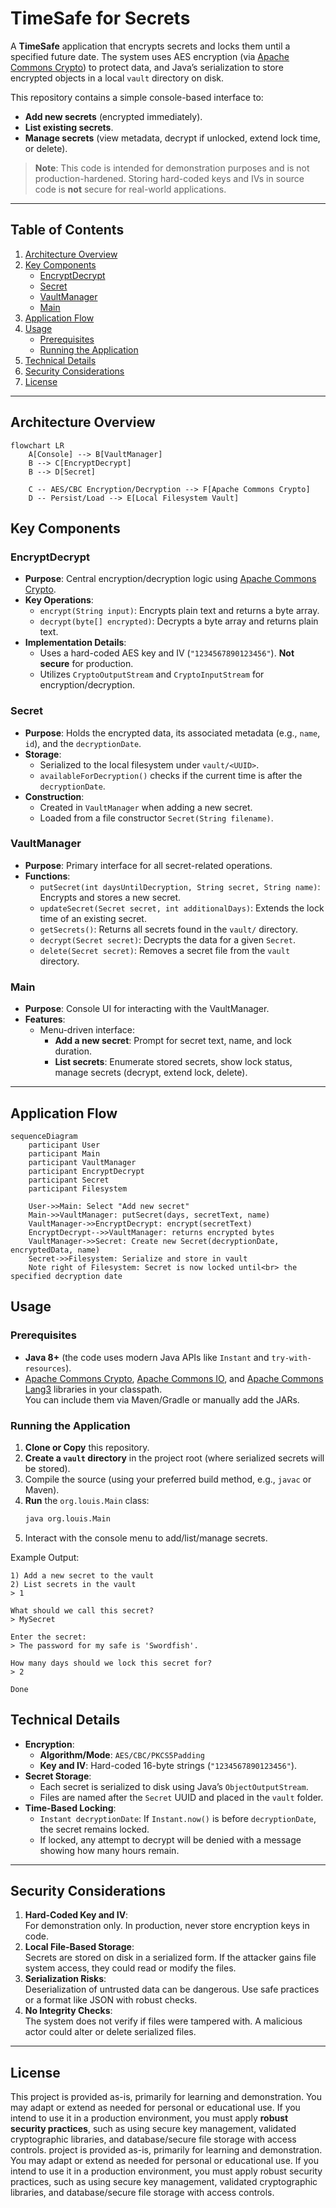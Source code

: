 # TimeSafe for Secrets

A **TimeSafe** application that encrypts secrets and locks them until a specified future date. The system uses AES encryption (via [Apache Commons Crypto](https://commons.apache.org/proper/commons-crypto/)) to protect data, and Java’s serialization to store encrypted objects in a local `vault` directory on disk.

This repository contains a simple console-based interface to:
- **Add new secrets** (encrypted immediately).
- **List existing secrets**.
- **Manage secrets** (view metadata, decrypt if unlocked, extend lock time, or delete).

> **Note**: This code is intended for demonstration purposes and is not production-hardened. Storing hard-coded keys and IVs in source code is **not** secure for real-world applications.

---

## Table of Contents

1. [Architecture Overview](#architecture-overview)
2. [Key Components](#key-components)
    - [EncryptDecrypt](#encryptdecrypt)
    - [Secret](#secret)
    - [VaultManager](#vaultmanager)
    - [Main](#main)
3. [Application Flow](#application-flow)
4. [Usage](#usage)
    - [Prerequisites](#prerequisites)
    - [Running the Application](#running-the-application)
5. [Technical Details](#technical-details)
6. [Security Considerations](#security-considerations)
7. [License](#license)

---

## Architecture Overview

```mermaid
flowchart LR
    A[Console] --> B[VaultManager]
    B --> C[EncryptDecrypt]
    B --> D[Secret]

    C -- AES/CBC Encryption/Decryption --> F[Apache Commons Crypto]
    D -- Persist/Load --> E[Local Filesystem Vault]

```


## Key Components

### EncryptDecrypt
- **Purpose**: Central encryption/decryption logic using [Apache Commons Crypto](https://commons.apache.org/proper/commons-crypto/).
- **Key Operations**:
   - `encrypt(String input)`: Encrypts plain text and returns a byte array.
   - `decrypt(byte[] encrypted)`: Decrypts a byte array and returns plain text.
- **Implementation Details**:
   - Uses a hard-coded AES key and IV (`"1234567890123456"`). **Not secure** for production.
   - Utilizes `CryptoOutputStream` and `CryptoInputStream` for encryption/decryption.

### Secret
- **Purpose**: Holds the encrypted data, its associated metadata (e.g., `name`, `id`), and the `decryptionDate`.
- **Storage**:
   - Serialized to the local filesystem under `vault/<UUID>`.
   - `availableForDecryption()` checks if the current time is after the `decryptionDate`.
- **Construction**:
   - Created in `VaultManager` when adding a new secret.
   - Loaded from a file constructor `Secret(String filename)`.

### VaultManager
- **Purpose**: Primary interface for all secret-related operations.
- **Functions**:
   - `putSecret(int daysUntilDecryption, String secret, String name)`: Encrypts and stores a new secret.
   - `updateSecret(Secret secret, int additionalDays)`: Extends the lock time of an existing secret.
   - `getSecrets()`: Returns all secrets found in the `vault/` directory.
   - `decrypt(Secret secret)`: Decrypts the data for a given `Secret`.
   - `delete(Secret secret)`: Removes a secret file from the `vault` directory.

### Main
- **Purpose**: Console UI for interacting with the VaultManager.
- **Features**:
   - Menu-driven interface:
      - **Add a new secret**: Prompt for secret text, name, and lock duration.
      - **List secrets**: Enumerate stored secrets, show lock status, manage secrets (decrypt, extend lock, delete).

---

## Application Flow

```mermaid
sequenceDiagram
    participant User
    participant Main
    participant VaultManager
    participant EncryptDecrypt
    participant Secret
    participant Filesystem

    User->>Main: Select "Add new secret"
    Main->>VaultManager: putSecret(days, secretText, name)
    VaultManager->>EncryptDecrypt: encrypt(secretText)
    EncryptDecrypt-->>VaultManager: returns encrypted bytes
    VaultManager->>Secret: Create new Secret(decryptionDate, encryptedData, name)
    Secret->>Filesystem: Serialize and store in vault
    Note right of Filesystem: Secret is now locked until<br> the specified decryption date
   ```
## Usage

### Prerequisites
- **Java 8+** (the code uses modern Java APIs like `Instant` and `try-with-resources`).
- [Apache Commons Crypto](https://commons.apache.org/proper/commons-crypto/), [Apache Commons IO](https://commons.apache.org/proper/commons-io/), and [Apache Commons Lang3](https://commons.apache.org/proper/commons-lang/) libraries in your classpath.  
  You can include them via Maven/Gradle or manually add the JARs.

### Running the Application
1. **Clone or Copy** this repository.
2. **Create a `vault` directory** in the project root (where serialized secrets will be stored).
3. Compile the source (using your preferred build method, e.g., `javac` or Maven).
4. **Run** the `org.louis.Main` class:
   ```bash
   java org.louis.Main
   ```
5.	Interact with the console menu to add/list/manage secrets.

Example Output:

```aiignore
1) Add a new secret to the vault
2) List secrets in the vault
> 1

What should we call this secret?
> MySecret

Enter the secret:
> The password for my safe is 'Swordfish'.

How many days should we lock this secret for?
> 2

Done
```

## Technical Details

- **Encryption**:
   - **Algorithm/Mode**: `AES/CBC/PKCS5Padding`
   - **Key and IV**: Hard-coded 16-byte strings (`"1234567890123456"`).
- **Secret Storage**:
   - Each secret is serialized to disk using Java’s `ObjectOutputStream`.
   - Files are named after the `Secret` UUID and placed in the `vault` folder.
- **Time-Based Locking**:
   - `Instant decryptionDate`: If `Instant.now()` is before `decryptionDate`, the secret remains locked.
   - If locked, any attempt to decrypt will be denied with a message showing how many hours remain.

---

## Security Considerations

1. **Hard-Coded Key and IV**:  
   For demonstration only. In production, never store encryption keys in code.
2. **Local File-Based Storage**:  
   Secrets are stored on disk in a serialized form. If the attacker gains file system access, they could read or modify the files.
3. **Serialization Risks**:  
   Deserialization of untrusted data can be dangerous. Use safe practices or a format like JSON with robust checks.
4. **No Integrity Checks**:  
   The system does not verify if files were tampered with. A malicious actor could alter or delete serialized files.

---

## License

This project is provided as-is, primarily for learning and demonstration. You may adapt or extend as needed for personal or educational use. If you intend to use it in a production environment, you must apply **robust security practices**, such as using secure key management, validated cryptographic libraries, and database/secure file storage with access controls.
project is provided as-is, primarily for learning and demonstration. You may adapt or extend as needed for personal or educational use. If you intend to use it in a production environment, you must apply robust security practices, such as using secure key management, validated cryptographic libraries, and database/secure file storage with access controls.